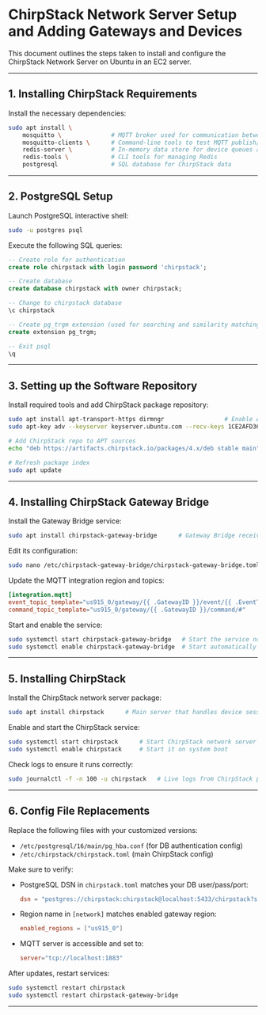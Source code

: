 # ChirpStack Network Server Setup and Adding Gateways and Devices 

This document outlines the steps taken to install and configure the ChirpStack Network Server on Ubuntu in an EC2 server.

---

## 1. Installing ChirpStack Requirements
Install the necessary dependencies:

```bash
sudo apt install \
    mosquitto \              # MQTT broker used for communication between components
    mosquitto-clients \      # Command-line tools to test MQTT publish/subscribe
    redis-server \           # In-memory data store for device queues and sessions
    redis-tools \            # CLI tools for managing Redis
    postgresql               # SQL database for ChirpStack data
```

---

## 2. PostgreSQL Setup
Launch PostgreSQL interactive shell:
```bash
sudo -u postgres psql
```

Execute the following SQL queries:
```sql
-- Create role for authentication
create role chirpstack with login password 'chirpstack';

-- Create database
create database chirpstack with owner chirpstack;

-- Change to chirpstack database
\c chirpstack

-- Create pg_trgm extension (used for searching and similarity matching)
create extension pg_trgm;

-- Exit psql
\q
```

---

## 3. Setting up the Software Repository
Install required tools and add ChirpStack package repository:

```bash
sudo apt install apt-transport-https dirmngr                 # Enable APT to fetch over HTTPS
sudo apt-key adv --keyserver keyserver.ubuntu.com --recv-keys 1CE2AFD36DBCCA00  # Add GPG key

# Add ChirpStack repo to APT sources
echo "deb https://artifacts.chirpstack.io/packages/4.x/deb stable main" | sudo tee /etc/apt/sources.list.d/chirpstack.list

# Refresh package index
sudo apt update
```

---

## 4. Installing ChirpStack Gateway Bridge
Install the Gateway Bridge service:

```bash
sudo apt install chirpstack-gateway-bridge      # Gateway Bridge receives LoRa packets from gateways
```

Edit its configuration:
```bash
sudo nano /etc/chirpstack-gateway-bridge/chirpstack-gateway-bridge.toml
```

Update the MQTT integration region and topics:
```toml
[integration.mqtt]
event_topic_template="us915_0/gateway/{{ .GatewayID }}/event/{{ .EventType }}"
command_topic_template="us915_0/gateway/{{ .GatewayID }}/command/#"
```

Start and enable the service:
```bash
sudo systemctl start chirpstack-gateway-bridge   # Start the service now
sudo systemctl enable chirpstack-gateway-bridge  # Start automatically on boot
```

---

## 5. Installing ChirpStack
Install the ChirpStack network server package:

```bash
sudo apt install chirpstack      # Main server that handles device sessions, LoRaWAN logic, etc.
```

Enable and start the ChirpStack service:
```bash
sudo systemctl start chirpstack      # Start ChirpStack network server
sudo systemctl enable chirpstack     # Start it on system boot
```

Check logs to ensure it runs correctly:
```bash
sudo journalctl -f -n 100 -u chirpstack   # Live logs from ChirpStack process
```

---

## 6. Config File Replacements
Replace the following files with your customized versions:

- `/etc/postgresql/16/main/pg_hba.conf` (for DB authentication config)
- `/etc/chirpstack/chirpstack.toml` (main ChirpStack config)

Make sure to verify:

- PostgreSQL DSN in `chirpstack.toml` matches your DB user/pass/port:
  ```toml
  dsn = "postgres://chirpstack:chirpstack@localhost:5433/chirpstack?sslmode=disable"
  ```
- Region name in `[network]` matches enabled gateway region:
  ```toml
  enabled_regions = ["us915_0"]
  ```
- MQTT server is accessible and set to:
  ```toml
  server="tcp://localhost:1883"
  ```

After updates, restart services:
```bash
sudo systemctl restart chirpstack
sudo systemctl restart chirpstack-gateway-bridge
```

---

